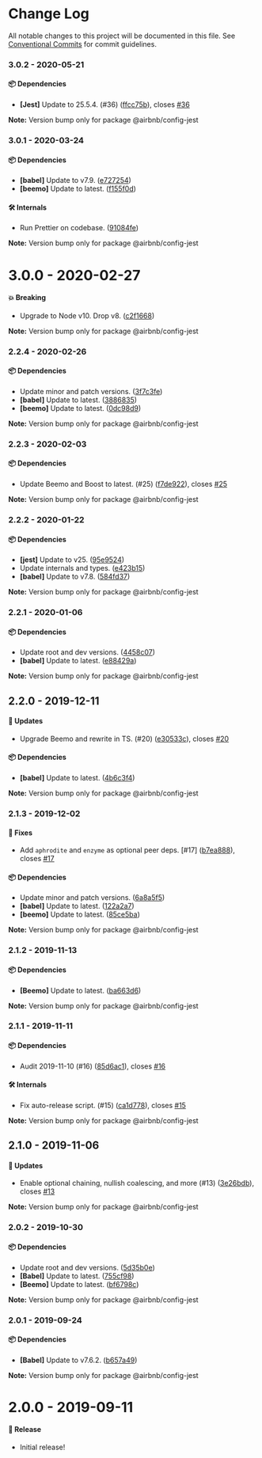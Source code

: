# Change Log

All notable changes to this project will be documented in this file.
See [Conventional Commits](https://conventionalcommits.org) for commit guidelines.

### 3.0.2 - 2020-05-21

#### 📦 Dependencies

- **[Jest]** Update to 25.5.4. (#36) ([ffcc75b](https://github.com/airbnb/nimbus/commit/ffcc75b)), closes [#36](https://github.com/airbnb/nimbus/issues/36)

**Note:** Version bump only for package @airbnb/config-jest





### 3.0.1 - 2020-03-24

#### 📦 Dependencies

- **[babel]** Update to v7.9. ([e727254](https://github.com/airbnb/nimbus/commit/e727254))
- **[beemo]** Update to latest. ([f155f0d](https://github.com/airbnb/nimbus/commit/f155f0d))

#### 🛠 Internals

- Run Prettier on codebase. ([91084fe](https://github.com/airbnb/nimbus/commit/91084fe))

**Note:** Version bump only for package @airbnb/config-jest





# 3.0.0 - 2020-02-27

#### 💥 Breaking

- Upgrade to Node v10. Drop v8. ([c2f1668](https://github.com/airbnb/nimbus/commit/c2f1668))

**Note:** Version bump only for package @airbnb/config-jest





### 2.2.4 - 2020-02-26

#### 📦 Dependencies

- Update minor and patch versions. ([3f7c3fe](https://github.com/airbnb/nimbus/commit/3f7c3fe))
- **[babel]** Update to latest. ([3886835](https://github.com/airbnb/nimbus/commit/3886835))
- **[beemo]** Update to latest. ([0dc98d9](https://github.com/airbnb/nimbus/commit/0dc98d9))

**Note:** Version bump only for package @airbnb/config-jest





### 2.2.3 - 2020-02-03

#### 📦 Dependencies

- Update Beemo and Boost to latest. (#25) ([f7de922](https://github.com/airbnb/nimbus/commit/f7de922)), closes [#25](https://github.com/airbnb/nimbus/issues/25)

**Note:** Version bump only for package @airbnb/config-jest





### 2.2.2 - 2020-01-22

#### 📦 Dependencies

- **[jest]** Update to v25. ([95e9524](https://github.com/airbnb/nimbus/commit/95e9524))
- Update internals and types. ([e423b15](https://github.com/airbnb/nimbus/commit/e423b15))
- **[babel]** Update to v7.8. ([584fd37](https://github.com/airbnb/nimbus/commit/584fd37))

**Note:** Version bump only for package @airbnb/config-jest





### 2.2.1 - 2020-01-06

#### 📦 Dependencies

- Update root and dev versions. ([4458c07](https://github.com/airbnb/nimbus/commit/4458c07))
- **[babel]** Update to latest. ([e88429a](https://github.com/airbnb/nimbus/commit/e88429a))

**Note:** Version bump only for package @airbnb/config-jest





## 2.2.0 - 2019-12-11

#### 🚀 Updates

- Upgrade Beemo and rewrite in TS. (#20) ([e30533c](https://github.com/airbnb/nimbus/commit/e30533c)), closes [#20](https://github.com/airbnb/nimbus/issues/20)

#### 📦 Dependencies

- **[babel]** Update to latest. ([4b6c3f4](https://github.com/airbnb/nimbus/commit/4b6c3f4))

**Note:** Version bump only for package @airbnb/config-jest





### 2.1.3 - 2019-12-02

#### 🐞 Fixes

- Add `aphrodite` and `enzyme` as optional peer deps. [#17] ([b7ea888](https://github.com/airbnb/nimbus/commit/b7ea888)), closes [#17](https://github.com/airbnb/nimbus/issues/17)

#### 📦 Dependencies

- Update minor and patch versions. ([6a8a5f5](https://github.com/airbnb/nimbus/commit/6a8a5f5))
- **[babel]** Update to latest. ([122a2a7](https://github.com/airbnb/nimbus/commit/122a2a7))
- **[beemo]** Update to latest. ([85ce5ba](https://github.com/airbnb/nimbus/commit/85ce5ba))

**Note:** Version bump only for package @airbnb/config-jest





### 2.1.2 - 2019-11-13

#### 📦 Dependencies

- **[Beemo]** Update to latest. ([ba663d6](https://github.com/airbnb/nimbus/commit/ba663d6))

**Note:** Version bump only for package @airbnb/config-jest





### 2.1.1 - 2019-11-11

#### 📦 Dependencies

- Audit 2019-11-10 (#16) ([85d6ac1](https://github.com/airbnb/nimbus/commit/85d6ac1)), closes [#16](https://github.com/airbnb/nimbus/issues/16)

#### 🛠 Internals

- Fix auto-release script. (#15) ([ca1d778](https://github.com/airbnb/nimbus/commit/ca1d778)), closes [#15](https://github.com/airbnb/nimbus/issues/15)

**Note:** Version bump only for package @airbnb/config-jest





## 2.1.0 - 2019-11-06

#### 🚀 Updates

- Enable optional chaining, nullish coalescing, and more (#13) ([3e26bdb](https://github.com/airbnb/nimbus/commit/3e26bdb)), closes [#13](https://github.com/airbnb/nimbus/issues/13)

**Note:** Version bump only for package @airbnb/config-jest





### 2.0.2 - 2019-10-30

#### 📦 Dependencies

- Update root and dev versions. ([5d35b0e](https://github.com/airbnb/nimbus/commit/5d35b0e))
- **[Babel]** Update to latest. ([755cf98](https://github.com/airbnb/nimbus/commit/755cf98))
- **[Beemo]** Update to latest. ([bf6798c](https://github.com/airbnb/nimbus/commit/bf6798c))

**Note:** Version bump only for package @airbnb/config-jest





### 2.0.1 - 2019-09-24

#### 📦 Dependencies

- **[Babel]** Update to v7.6.2. ([b657a49](https://github.com/airbnb/nimbus/commit/b657a49))

**Note:** Version bump only for package @airbnb/config-jest





# 2.0.0 - 2019-09-11

#### 🎉 Release

- Initial release!

